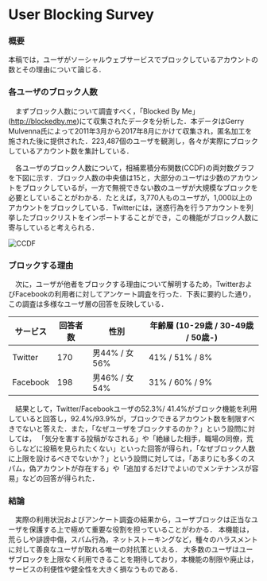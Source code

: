 # User Blocking Survey

### 概要

本稿では，ユーザがソーシャルウェブサービスでブロックしているアカウントの数とその理由について論じる．

### 各ユーザのブロック人数
　まずブロック人数について調査すべく，「Blocked By Me」(http://blockedby.me)にて収集されたデータを分析した．本データはGerry Mulvenna氏によって2011年3月から2017年8月にかけて収集され，匿名加工を施された後に提供された．223,487個のユーザを観測し，各々が実際にブロックしているアカウント数を集計している．

　各ユーザのブロック人数について，相補累積分布関数(CCDF)の両対数グラフを下図に示す．ブロック人数の中央値は15と，大部分のユーザは少数のアカウントをブロックしているが，一方で無視できない数のユーザが大規模なブロックを必要としていることがわかる．たとえば，3,770人ものユーザが，1,000以上のアカウントをブロックしている．Twitterには，迷惑行為を行うアカウントを列挙したブロックリストをインポートすることができ，この機能がブロック人数に寄与していると考えられる．

![CCDF](https://user-images.githubusercontent.com/26731907/29697647-5de3a62e-898b-11e7-8f26-4af901e1a0e6.png)

### ブロックする理由
　次に，ユーザが他者をブロックする理由について解明するため，TwitterおよびFacebookの利用者に対してアンケート調査を行った．下表に要約した通り，この調査は多様なユーザ層の回答を反映している．
 

 サービス | 回答者数 | 性別 | 年齢層 (10-29歳 / 30-49歳 / 50歳-)
-| ------------ | -------------|--
Twitter | 170 | 男44% / 女56% |  41% / 51% / 8%
Facebook | 198 | 男46% / 女54% | 31% / 60% / 9% 
 
 
 　結果として，Twitter/Facebookユーザの52.3%/ 41.4%がブロック機能を利用していると回答し，92.4%/93.9%が，ブロックできるアカウント数を制限すべきでないと答えた．また，「なぜユーザをブロックするのか？」という設問に対しては，
「気分を害する投稿がなされる」や「絶縁した相手，職場の同僚，荒らしなどに投稿を見られたくない」といった回答が得られ，「なぜブロック人数に上限を設けるべきでないか？」という設問に対しては，「あまりにも多くのスパム，偽アカウントが存在する」や「追加するだけでよいのでメンテナンスが容易」などの回答が得られた．


### 結論

　実際の利用状況およびアンケート調査の結果から，ユーザブロックは正当なユーザを保護する上で極めて重要な役割を担っていることがわかる．
本機能は，荒らしや誹謗中傷，スパム行為，ネットストーキングなど，種々のハラスメントに対して善良なユーザが取れる唯一の対抗策といえる．
大多数のユーザはユーザブロックを上限なく利用できることを期待しており，本機能の制限や廃止は，サービスの利便性や健全性を大きく損なうものである．

